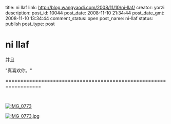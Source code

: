 title: ni llaf
link: http://blog.wangyaodi.com/2008/11/10/ni-llaf/
creator: yorzi
description: 
post_id: 10044
post_date: 2008-11-10 21:34:44
post_date_gmt: 2008-11-10 13:34:44
comment_status: open
post_name: ni-llaf
status: publish
post_type: post

# ni llaf

并且

"真喜欢你。"

==================================================================

 

[![IMG_0773](http://blufiles.storage.live.com/y1p4i4e6v_5z6a0mlywjPLLpvgouROzJKO3bbRV1zZNjQxMyDY8iE_cYMhsr_tmlr-nDnJlv8eP3QxYufqK-n9SIw)](http://blufiles.storage.live.com/y1p4i4e6v_5z6a0mlywjPLLpvgouROzJKO3bbRV1zZNjQxMyDY8iE_cYMhsr_tmlr-nDnJlv8eP3QxYufqK-n9SIw)

[![IMG_0773.jpg](http://storage.live.com/items/965972BA8A8C5C91!344:Thumbnail)](http://storage.live.com/items/965972BA8A8C5C91!344)
